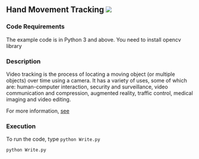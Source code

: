 ## Hand Movement Tracking [![](https://img.shields.io/github/license/sourcerer-io/hall-of-fame.svg?colorB=ff0000)](https://github.com/yaswanthpalaghat/Hand-Movement-Recognition-using-opencv/blob/master/LICENSE)  
### Code Requirements
The example code is in Python 3 and above.
You need to install opencv library


### Description



Video tracking is the process of locating a moving object (or multiple objects) over time using a camera. It has a variety of uses, some of which are: human-computer interaction, security and surveillance, video communication and compression, augmented reality, traffic control, medical imaging and video editing.


For more information, [see](http://opencv-python-tutroals.readthedocs.io/en/latest/)





### Execution
To run the code, type `python Write.py`

```
python Write.py
```
